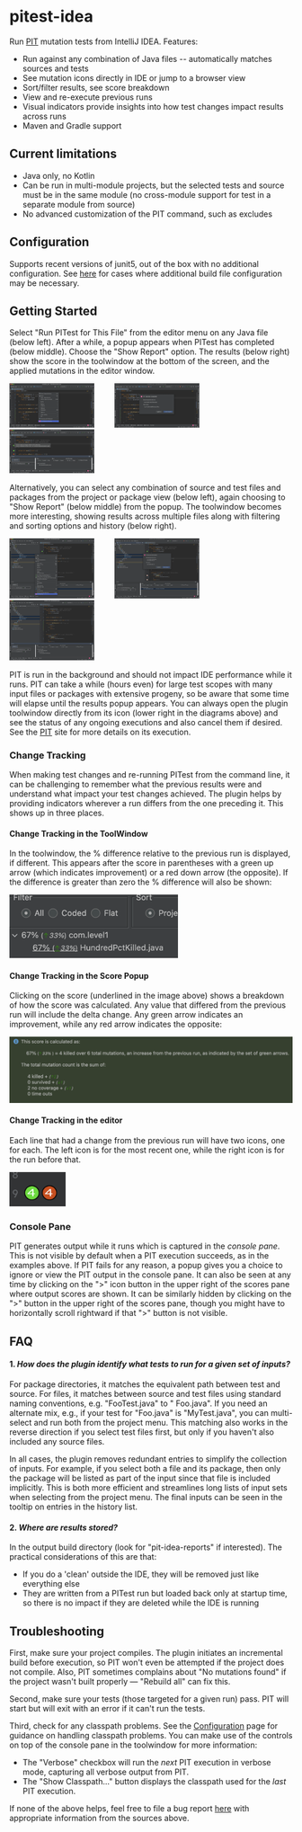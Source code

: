 # pitest-idea

<!-- Plugin description -->
Run [PIT](https://pitest.org) mutation tests from IntelliJ IDEA. Features:

* Run against any combination of Java files -- automatically matches sources and tests
* See mutation icons directly in IDE or jump to a browser view
* Sort/filter results, see score breakdown
* View and re-execute previous runs
* Visual indicators provide insights into how test changes impact results across runs
* Maven and Gradle support

<!-- Plugin description end -->

## Current limitations

* Java only, no Kotlin
* Can be run in multi-module projects, but the selected tests and source must be in the same module (no cross-module
  support for test in a separate module from source)
* No advanced customization of the PIT command, such as excludes

## Configuration

Supports recent versions of junit5, out of the box with no additional configuration.
See [here](https://bmccar.github.io/pitest-idea/configuration.html) for cases where additional build file configuration
may be necessary.

## Getting Started

Select "Run PITest for This File" from the editor menu on any Java file (below left).
After a while, a popup appears when PITest has completed (below middle). Choose the "Show Report" option.
The results (below right) show the score in the toolwindow at the bottom of the screen, and the applied mutations
in the editor window.

<p >
  <img alt="Light" src="selectEditor.png" width="30%">
&nbsp; &nbsp; &nbsp; &nbsp;
  <img alt="Dark" src="showReport.png" width="30%">
&nbsp; &nbsp; &nbsp; &nbsp;
  <img alt="Dark" src="mutationsInEditor.png" width="30%">
</p>

Alternatively, you can select any combination of source and test files and packages from the project
or package view (below left), again choosing to "Show Report" (below middle) from the popup.
The toolwindow becomes more interesting, showing results across multiple files along with filtering and sorting
options and history (below right).

<p >
  <img alt="Light" src="multiSelect.png" width="30%">
&nbsp; &nbsp; &nbsp; &nbsp;
  <img alt="Dark" src="multiShow.png" width="30%">
&nbsp; &nbsp; &nbsp; &nbsp;
  <img alt="Dark" src="multiHistory.png" width="30%">
</p>

PIT is run in the background and should not impact IDE performance while it runs. PIT can
take a while (hours even) for large test scopes with many input files or packages with extensive progeny, so be
aware that some time will elapse until the results popup appears.
You can always open the plugin toolwindow directly from its icon (lower right in the diagrams above) and see the status
of any ongoing executions and also cancel them if desired.
See the [PIT](https://pitest.org) site for more details on its execution.

### Change Tracking

When making test changes and re-running PITest from the command line, it can be challenging to remember what the
previous results were and understand what impact your test changes achieved. The plugin helps by providing
indicators wherever a run differs from the one preceding it. This shows up in three places.

#### Change Tracking in the ToolWindow

In the toolwindow, the % difference relative to the previous run is displayed, if different. This appears after the
score in parentheses with a green up arrow (which indicates improvement) or a red down arrow (the opposite). If the
difference is greater than zero the % difference will also be shown:
<p><img alt="Toolwindow deltas" src="toolWindowDelta.png" width="300">

#### Change Tracking in the Score Popup

Clicking on the score (underlined in the image above) shows a breakdown of how the score was calculated. Any value that
differed from the previous
run will include the delta change. Any green arrow indicates an improvement, while any red arrow indicates the opposite:
<p><img alt="Score popup" src="scoreCalc.png" width="600">

#### Change Tracking in the editor

Each line that had a change from the previous run will have two icons, one for each.
The left icon is for the most recent one, while the right icon is for the run before that.
<p><img alt="Editor icons" src="dualIcons.png" width="100">

### Console Pane

PIT generates output while it runs which is captured in the <i>console pane</i>. This is not visible by default when
a PIT execution succeeds, as in the examples above.
If PIT fails for any reason, a popup gives you a choice to ignore or view the PIT output in the console pane.
It can also be seen at any time by clicking on the ">" icon button in the upper right of the scores pane where output
scores are shown. It can be similarly hidden by clicking on the ">" button in the upper right of the scores pane,
though you might have to horizontally scroll rightward if that ">" button is not visible.

## FAQ

#### 1. <i>How does the plugin identify what tests to run for a given set of inputs?</i>

For package directories, it matches the equivalent path between test and source.
For files, it matches between source and test files using standard naming conventions, e.g. "FooTest.java" to "
Foo.java".
If you need an alternate mix, e.g., if your test for "Foo.java" is "MyTest.java",
you can multi-select and run both from the project menu. This matching also works in the reverse direction if you select
test files first,
but only if you haven't also included any source files.

In all cases, the plugin removes redundant entries to simplify the collection of inputs. For example, if you select
both a file and its package, then only the package will be listed as part of the input since that file is included
implicitly.
This is both more efficient and streamlines long lists of input sets when selecting from the project menu.
The final inputs can be seen in the tooltip on entries in the history list.

#### 2. <i>Where are results stored?</i>

In the output build directory (look for "pit-idea-reports" if interested).
The practical considerations of this are that:

* If you do a 'clean' outside the IDE, they will be removed just like everything else
* They are written from a PITest run but loaded back only at startup time, so there is no impact if they are deleted
  while the IDE is running

## Troubleshooting

First, make sure your project compiles. The plugin initiates an incremental build before execution, so PIT won't even
be attempted if the project does not compile. Also, PIT sometimes complains about "No mutations found" if the project
wasn't built properly — "Rebuild all" can fix this.

Second, make sure your tests (those targeted for a given run) pass. PIT will start but will exit with an error if it
can't run the tests.

Third, check for any classpath problems. See the [Configuration](configuration.html) page for guidance on handling
classpath problems.
You can make use of the controls on top of the console pane in the toolwindow for more information:

* The "Verbose" checkbox will run the <i>next</i> PIT execution in verbose mode, capturing all verbose output from PIT.
* The "Show Classpath..." button displays the classpath used for the <i>last</i> PIT execution.

If none of the above helps, feel free to file a bug report [here](https://github.com/bmccar/pitest-idea/issues) with
appropriate information from the
sources above.



